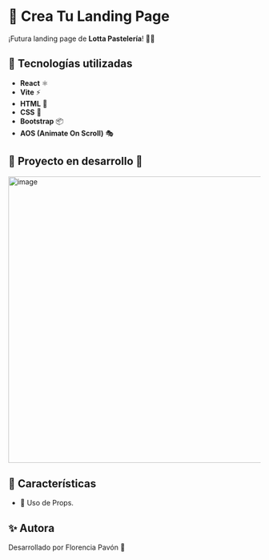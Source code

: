 # 🍰 Crea Tu Landing Page

¡Futura landing page de **Lotta Pastelería**! 🎂✨  

## 🚀 Tecnologías utilizadas  
- **React** ⚛️  
- **Vite** ⚡  
- **HTML** 📝  
- **CSS** 🎨  
- **Bootstrap** 📦  
- **AOS (Animate On Scroll)** 🎭  

## 🚧 **Proyecto en desarrollo** 🚧  
<img width="572" alt="image" src="https://github.com/user-attachments/assets/921ebd86-d45b-4c6f-9e0a-e55a5e93fdf9" />

## 🚀 Características
- 🎠 Uso de Props.

## ✨ Autora
Desarrollado por Florencia Pavón 🚀

